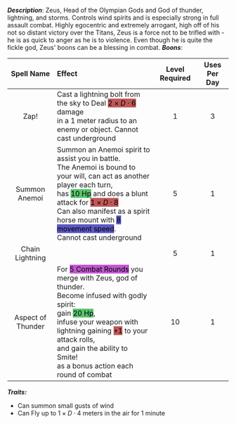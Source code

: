 ***Description***:
Zeus, Head of the Olympian Gods and God of thunder, lightning, and storms.
Controls wind spirits and is especially strong in full assault combat. 
Highly egocentric and extremely arrogant, high off of his not so distant victory over the Titans, Zeus is a force not to be trifled with - he is as quick to anger as he is to violence. 
Even though he is quite the fickle god, Zeus' boons can be a blessing in combat.
***Boons***:

| Spell Name | Effect | Level Required | Uses Per Day |
| :--: | :-- | :--: | :--: | 
|Zap! | Cast a lightning bolt from the sky to Deal <mark style="background: #9E0000A6;">$2 \times D \cdot 6$</mark> damage <br> in a 1 meter radius to an enemy or object. Cannot cast underground | 1 | 3 |
| Summon Anemoi | Summon an Anemoi spirit to assist you in battle. <br> The Anemoi is bound to your will, can act as another player each turn, <br> has <mark style="background: #00A521A6;">10 Hp</mark> and does a blunt attack for <mark style="background: #9E0000A6;">$1 \times D\cdot8$</mark> <br> Can also manifest as a spirit horse mount with <mark style="background: #0900A7A6;">8 movement speed</mark>. <br> Cannot cast underground| 5 | 1 |
|Chain Lightning | | 5 | 1 |
| Aspect of Thunder| For <mark style="background: #A100B8A6;">5 Combat Rounds</mark> you merge with Zeus, god of thunder. <br> Become infused with godly spirit:<br> gain <mark style="background: #00A521A6;">20 Hp</mark>, <br> infuse your weapon with lightning gaining <mark style="background: #9E0000A6;">+1</mark> to your attack rolls,<br> and gain the ability to Smite! <br> as a bonus action each round of combat | 10 | 1 | 

***Traits:***
- Can summon small gusts of wind
- Can Fly up to $1 \times D\cdot4$ meters in the air for 1 minute






